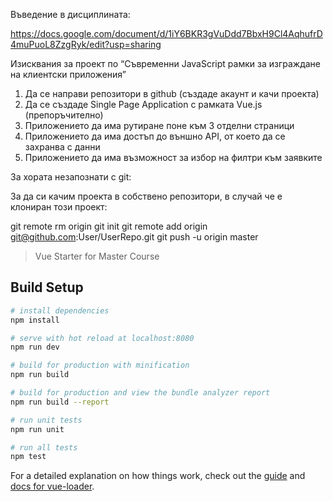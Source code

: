 Въведение в дисциплината:

https://docs.google.com/document/d/1iY6BKR3gVuDdd7BbxH9Cl4AqhufrD4muPuoL8ZzgRyk/edit?usp=sharing

Изисквания за проект по
  “Съвременни JavaScript рамки за изграждане на клиентски приложения”

  1. Да се направи репозитори в github (създаде акаунт и качи проекта)
  2. Да се създаде Single Page Application с рамката Vue.js (препоръчително)
  3. Приложението да има рутиране поне към 3 отделни страници
  4. Приложението да има достъп до външно API, от което да се захранва с данни
  5. Приложението да има възможност за избор на филтри към заявките



За хората незапознати с git:

За да си качим проекта в собствено репозитори, в случай че е клониран този проект:

git remote rm origin
git init
git remote add origin git@github.com:User/UserRepo.git
git push -u origin master


> Vue Starter for Master Course


## Build Setup

``` bash
# install dependencies
npm install

# serve with hot reload at localhost:8080
npm run dev

# build for production with minification
npm run build

# build for production and view the bundle analyzer report
npm run build --report

# run unit tests
npm run unit

# run all tests
npm test
```

For a detailed explanation on how things work, check out the [guide](http://vuejs-templates.github.io/webpack/) and [docs for vue-loader](http://vuejs.github.io/vue-loader).
